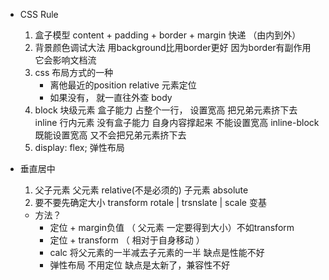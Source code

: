 - CSS Rule
    1. 盒子模型 content + padding + border + margin 快递 （由内到外）
    2. 背景颜色调试大法 用background比用border更好 因为border有副作用 它会影响文档流
    3. css 布局方式的一种
       - 离他最近的position relative 元素定位
       - 如果没有， 就一直往外查  body
    4. block  块级元素 盒子能力 占整个一行， 设置宽高 把兄弟元素挤下去 
       inline 行内元素 没有盒子能力 自身内容撑起来 不能设置宽高
       inline-block 既能设置宽高 又不会把兄弟元素挤下去
    5. display: flex; 弹性布局
- 垂直居中
    1. 父子元素
        父元素  relative(不是必须的)
        子元素  absolute
    2. 要不要先确定大小
        transform  rotale | trsnslate | scale
        变基

    - 方法？
       - 定位 + margin负值 （ 父元素  一定要得到大小）不如transform
       - 定位 + transform （ 相对于自身移动 ）
       - calc 将父元素的一半减去子元素的一半
           缺点是性能不好
       - 弹性布局
           不用定位
           缺点是太新了，兼容性不好